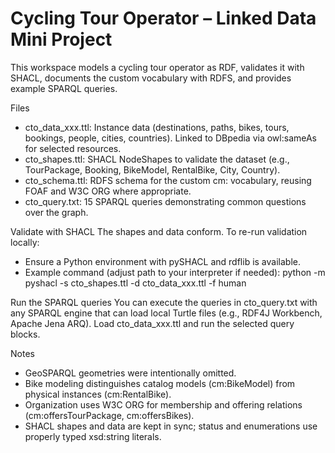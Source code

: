 # Cycling Tour Operator – Linked Data Mini Project

This workspace models a cycling tour operator as RDF, validates it with SHACL, documents the custom vocabulary with RDFS, and provides example SPARQL queries.

Files
- cto_data_xxx.ttl: Instance data (destinations, paths, bikes, tours, bookings, people, cities, countries). Linked to DBpedia via owl:sameAs for selected resources.
- cto_shapes.ttl: SHACL NodeShapes to validate the dataset (e.g., TourPackage, Booking, BikeModel, RentalBike, City, Country).
- cto_schema.ttl: RDFS schema for the custom cm: vocabulary, reusing FOAF and W3C ORG where appropriate.
- cto_query.txt: 15 SPARQL queries demonstrating common questions over the graph.

Validate with SHACL
The shapes and data conform. To re-run validation locally:
- Ensure a Python environment with pySHACL and rdflib is available.
- Example command (adjust path to your interpreter if needed):
	python -m pyshacl -s cto_shapes.ttl -d cto_data_xxx.ttl -f human

Run the SPARQL queries
You can execute the queries in cto_query.txt with any SPARQL engine that can load local Turtle files (e.g., RDF4J Workbench, Apache Jena ARQ). Load cto_data_xxx.ttl and run the selected query blocks.

Notes
- GeoSPARQL geometries were intentionally omitted.
- Bike modeling distinguishes catalog models (cm:BikeModel) from physical instances (cm:RentalBike).
- Organization uses W3C ORG for membership and offering relations (cm:offersTourPackage, cm:offersBikes).
- SHACL shapes and data are kept in sync; status and enumerations use properly typed xsd:string literals.
